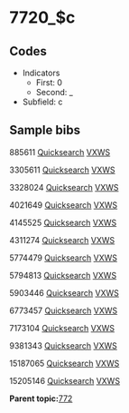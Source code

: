 # 7720\_$c

## Codes

-   Indicators
    -   First: 0
    -   Second: \_
-   Subfield: c

## Sample bibs

885611 [Quicksearch](https://search.library.yale.edu/catalog/885611) [VXWS](http://prodorbis.library.yale.edu:7014/vxws/GetHoldingsService?bibId=885611)

3305611 [Quicksearch](https://search.library.yale.edu/catalog/3305611) [VXWS](http://prodorbis.library.yale.edu:7014/vxws/GetHoldingsService?bibId=3305611)

3328024 [Quicksearch](https://search.library.yale.edu/catalog/3328024) [VXWS](http://prodorbis.library.yale.edu:7014/vxws/GetHoldingsService?bibId=3328024)

4021649 [Quicksearch](https://search.library.yale.edu/catalog/4021649) [VXWS](http://prodorbis.library.yale.edu:7014/vxws/GetHoldingsService?bibId=4021649)

4145525 [Quicksearch](https://search.library.yale.edu/catalog/4145525) [VXWS](http://prodorbis.library.yale.edu:7014/vxws/GetHoldingsService?bibId=4145525)

4311274 [Quicksearch](https://search.library.yale.edu/catalog/4311274) [VXWS](http://prodorbis.library.yale.edu:7014/vxws/GetHoldingsService?bibId=4311274)

5774479 [Quicksearch](https://search.library.yale.edu/catalog/5774479) [VXWS](http://prodorbis.library.yale.edu:7014/vxws/GetHoldingsService?bibId=5774479)

5794813 [Quicksearch](https://search.library.yale.edu/catalog/5794813) [VXWS](http://prodorbis.library.yale.edu:7014/vxws/GetHoldingsService?bibId=5794813)

5903446 [Quicksearch](https://search.library.yale.edu/catalog/5903446) [VXWS](http://prodorbis.library.yale.edu:7014/vxws/GetHoldingsService?bibId=5903446)

6773457 [Quicksearch](https://search.library.yale.edu/catalog/6773457) [VXWS](http://prodorbis.library.yale.edu:7014/vxws/GetHoldingsService?bibId=6773457)

7173104 [Quicksearch](https://search.library.yale.edu/catalog/7173104) [VXWS](http://prodorbis.library.yale.edu:7014/vxws/GetHoldingsService?bibId=7173104)

9381343 [Quicksearch](https://search.library.yale.edu/catalog/9381343) [VXWS](http://prodorbis.library.yale.edu:7014/vxws/GetHoldingsService?bibId=9381343)

15187065 [Quicksearch](https://search.library.yale.edu/catalog/15187065) [VXWS](http://prodorbis.library.yale.edu:7014/vxws/GetHoldingsService?bibId=15187065)

15205146 [Quicksearch](https://search.library.yale.edu/catalog/15205146) [VXWS](http://prodorbis.library.yale.edu:7014/vxws/GetHoldingsService?bibId=15205146)

**Parent topic:**[772](../../tags/772/772.md)

